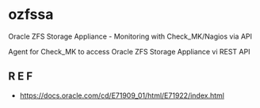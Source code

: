 # ozfssa
Oracle ZFS Storage Appliance - Monitoring with Check_MK/Nagios via API

Agent for Check_MK to access Oracle ZFS Storage Appliance vi REST API

## R E F
  - https://docs.oracle.com/cd/E71909_01/html/E71922/index.html
